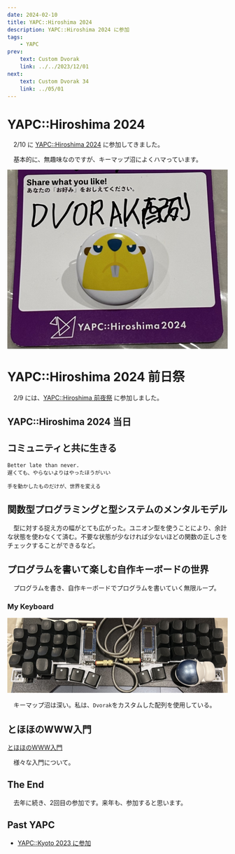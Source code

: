 ```yaml
---
date: 2024-02-10
title: YAPC::Hiroshima 2024
description: YAPC::Hiroshima 2024 に参加
tags: 
    - YAPC
prev:
    text: Custom Dvorak
    link: ../../2023/12/01
next:
    text: Custom Dvorak 34
    link: ../05/01
---
```


# YAPC::Hiroshima 2024
&emsp;2/10 に [YAPC::Hiroshima 2024](https://yapcjapan.org/2024hiroshima) に参加してきました。

&emsp;基本的に、無趣味なのですが、キーマップ沼によくハマっています。

![img](img/01/01.png)

# YAPC::Hiroshima 2024 前日祭
&emsp;2/9 には、[YAPC::Hiroshima 前夜祭](https://blog.yapcjapan.org/entry/2023/11/29/180000) に参加しました。

<X tweetId="1755918225265848658" />

<X tweetId="1755918672206647334" />

## YAPC::Hiroshima 2024 当日

## コミュニティと共に生きる

<X tweetId="1755896156901851534" />

```
Better late than never.
遅くても、やらないよりはやったほうがいい
```

```
手を動かしたものだけが、世界を変える
```

## 関数型プログラミングと型システムのメンタルモデル

<X tweetId="1756158213622522050" />

&emsp;型に対する捉え方の幅がとても広がった。ユニオン型を使うことにより、余計な状態を使わなくて済む。不要な状態が少なければ少ないほどの関数の正しさをチェックすることができるなど。

## プログラムを書いて楽しむ自作キーボードの世界
&emsp;プログラムを書き、自作キーボードでプログラムを書いていく無限ループ。

<X tweetId="1756289043309179325" />

### My Keyboard
![img](img/01/02.png)

&emsp;キーマップ沼は深い。私は、`Dvorak`をカスタムした配列を使用している。

<!-- [Dvorak配列に移行しました。](../../../keyboard/dvorak)

[函館市電LT参加してきました。](../../hakodate/hakodate_tram) -->

## とほほのWWW入門
[とほほのWWW入門](https://www.tohoho-web.com/)

&emsp;様々な入門について。

<X tweetId="1756243334186848287" />

## The End
&emsp;去年に続き、2回目の参加です。来年も、参加すると思います。

## Past YAPC

* [YAPC::Kyoto 2023 に参加](/posts/2023/01)